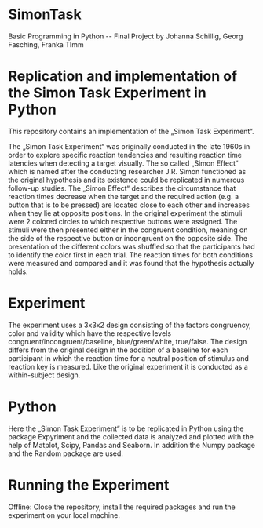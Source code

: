 # SimonTask
Basic Programming in Python -- Final Project by Johanna Schillig, Georg Fasching, Franka TImm

# Replication and implementation of the Simon Task Experiment in Python

This repository contains an implementation of the „Simon Task Experiment“.

The „Simon Task Experiment“ was originally conducted in the late 1960s in order to explore specific reaction tendencies and resulting reaction time latencies when detecting a target visually. The so called „Simon Effect“ which is named after the conducting researcher J.R. Simon functioned as the original hypothesis and its existence could be replicated in numerous follow-up studies. The „Simon Effect“ describes the circumstance that reaction times decrease when the target and the required action (e.g. a button that is to be pressed) are located close to each other and increases when they lie at opposite positions. In the original experiment the stimuli were 2 colored circles to which  respective buttons were assigned. The stimuli were then presented either in the congruent condition, meaning on the side of the respective button or incongruent on the opposite side. The presentation of the different colors was shuffled so that the participants had to identify the color first in each trial. The reaction times for both conditions were measured and compared and it was found that the hypothesis actually holds.

# Experiment

The experiment uses a 3x3x2 design consisting of the factors congruency, color and validity which have the respective levels congruent/incongruent/baseline, blue/green/white, true/false. The design differs from the original design in the addition of a baseline for each participant in which the reaction time for a neutral position of stimulus and reaction key is measured. Like the original experiment it is conducted as a within-subject design.

# Python

Here the „Simon Task Experiment“ is to be replicated in Python using the package Expyriment and the collected data is analyzed and plotted with the help of Matplot, Scipy, Pandas and Seaborn. In addition the Numpy package and the Random package are used.

# Running the Experiment
 
Offline: Close the repository, install the required packages and run the experiment on your local machine.
